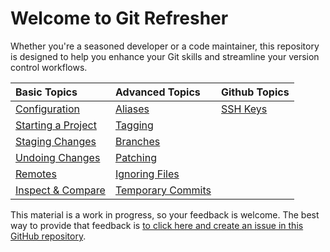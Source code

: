 # Welcome to Git Refresher

Whether you're a seasoned developer or a code maintainer, this repository is designed to help you enhance your Git skills and streamline your version control workflows.

<center>

|                  Basic Topics                  |         Advanced Topics          |         Github Topics         |
| :--------------------------------------------- | :------------------------------- | :---------------------------- |
| [Configuration](Basics/git_configuration.md)   | [Aliases](Advanced/git_alias.md) | [SSH Keys](Github/git_ssh.md) |
| [Starting a Project](Basics/git_start.md)      | [Tagging](Advanced/git_tagging.md)                          |                               |
| [Staging Changes](Basics/git_stage.md)         | [Branches](Advanced/git_branch.md)                          |                               |
| [Undoing Changes](Basics/git_undoingthings.md) | [Patching](Advanced/git_patches.md)                          |                               |
| [Remotes](Basics/git_remotes.md)               | [Ignoring Files](Advanced/git_ignore.md)                          |                               |
| [Inspect & Compare](Basics/git_inspect.md)     | [Temporary Commits](Advanced/git_stash.md)                          |                               |

</center>

This material is a work in progress, so your feedback is welcome. The best way to provide that feedback is [to click here and create an issue in this GitHub repository](https://github.com/ArceLopera/git_refresher/issues).
